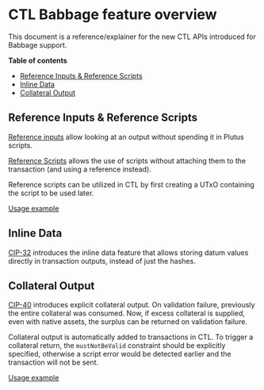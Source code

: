 # CTL Babbage feature overview

This document is a reference/explainer for the new CTL APIs introduced for Babbage support.

**Table of contents**
<!-- START doctoc generated TOC please keep comment here to allow auto update -->
<!-- DON'T EDIT THIS SECTION, INSTEAD RE-RUN doctoc TO UPDATE -->

- [Reference Inputs & Reference Scripts](#reference-inputs--reference-scripts)
- [Inline Data](#inline-data)
- [Collateral Output](#collateral-output)

<!-- END doctoc generated TOC please keep comment here to allow auto update -->
## Reference Inputs & Reference Scripts

[Reference inputs](https://cips.cardano.org/cip/CIP-0031#reference-inputs) allow looking at an output without spending it in Plutus scripts.

[Reference Scripts](https://cips.cardano.org/cip/CIP-0033) allows the use of scripts without attaching them to the transaction (and using a reference instead).

Reference scripts can be utilized in CTL by first creating a UTxO containing the script to be used later.

[Usage example](../examples/PlutusV2/ReferenceInputsAndScripts.purs)

## Inline Data

[CIP-32](https://cips.cardano.org/cip/CIP-0032) introduces the inline data feature that allows storing datum values directly in transaction outputs, instead of just the hashes.

## Collateral Output

[CIP-40](https://cips.cardano.org/cip/CIP-0040) introduces explicit collateral output. On validation failure, previously the entire collateral was consumed. Now, if excess collateral is supplied, even with native assets, the surplus can be returned on validation failure.

Collateral output is automatically added to transactions in CTL. To trigger a collateral return, the `mustNotBeValid` constraint should be explicitly specified, otherwise a script error would be detected earlier and the transaction will not be sent.

[Usage example](../examples/Lose7Ada.purs)
